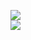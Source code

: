 ![](https://github-readme-streak-stats.herokuapp.com/?user=bounz&theme=default&hide_border=false)<br/>
![](https://github-readme-stats.vercel.app/api?username=bounz&theme=default&hide_border=false&include_all_commits=false&count_private=false)

<!-- Proudly created with GPRM ( https://gprm.itsvg.in ) -->
